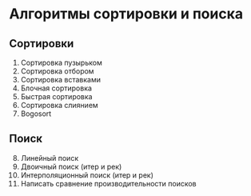 # Алгоритмы сортировки и поиска

## Сортировки

1. Сортировка пузырьком  
2. Сортировка отбором
3. Сортировка вставками
4. Блочная сортировка
5. Быстрая сортировка
6. Сортировка слиянием
7. Bogosort

## Поиск

8. Линейный поиск
9. Двоичный поиск (итер и рек)
10. Интерполяционный поиск (итер и рек)
11. Написать сравнение производительности поисков
